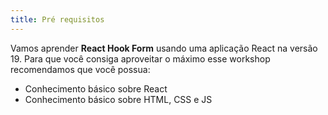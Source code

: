 ```yaml
---
title: Pré requisitos
---
```


Vamos aprender **React Hook Form** usando uma aplicação React na versão 19. Para que você consiga aproveitar o máximo esse workshop recomendamos que você possua:

- Conhecimento básico sobre React
- Conhecimento básico sobre HTML, CSS e JS
